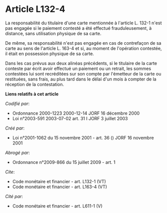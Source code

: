 # Article L132-4

La responsabilité du titulaire d'une carte mentionnée à l'article L. 132-1 n'est pas engagée si le paiement contesté a été
effectué frauduleusement, à distance, sans utilisation physique de sa carte. 

De même, sa responsabilité n'est pas engagée en cas de contrefaçon de sa carte au sens de l'article L. 163-4 et si, au moment
de l'opération contestée, il était en possession physique de sa carte. 

Dans les cas prévus aux deux alinéas précédents, si le titulaire de la carte conteste par écrit avoir effectué un paiement ou
un retrait, les sommes contestées lui sont recréditées sur son compte par l'émetteur de la carte ou restituées, sans frais,
au plus tard dans le délai d'un mois à compter de la réception de la contestation.

**Liens relatifs à cet article**

_Codifié par_:

  - Ordonnance 2000-1223 2000-12-14 JORF 16 décembre 2000
  - Loi n°2003-591 2003-07-02 art. 31 I JORF 3 juillet 2003

_Créé par_:

  - Loi n°2001-1062 du 15 novembre 2001 - art. 36 () JORF 16 novembre 2001

_Abrogé par_:

  - Ordonnance n°2009-866 du 15 juillet 2009 - art. 1

_Cite_:

  - Code monétaire et financier - art. L132-1 (VT)
  - Code monétaire et financier - art. L163-4 (VT)

_Cité par_:

  - Code monétaire et financier - art. L611-1 (V)
